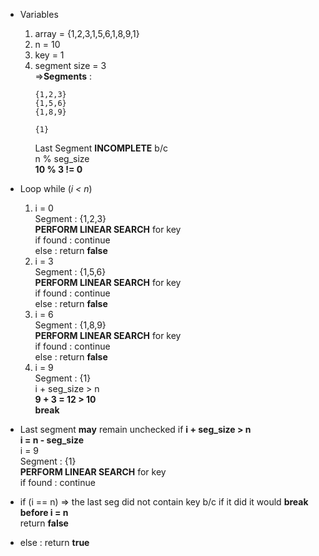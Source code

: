 - Variables <br/>
    1. array = {1,2,3,1,5,6,1,8,9,1} <br/>
    2. n = 10 <br/>
    3. key = 1 <br/>
    4. segment size = 3 <br/>
    =>**Segments** :
        ```
        {1,2,3}
        {1,5,6}
        {1,8,9}
     
        {1}
        ```
        Last Segment **INCOMPLETE** b/c <br/>
        n % seg_size  <br/> 
        **10 % 3 != 0** <br/>

- Loop while (*i < n*) 
    1. i = 0 <br />
    Segment : {1,2,3} <br />
    **PERFORM LINEAR SEARCH** for key<br />
    if found : continue<br />
    else : return **false**
    2. i = 3<br/>
    Segment : {1,5,6} <br />
    **PERFORM LINEAR SEARCH** for key<br />
    if found : continue<br />
    else : return **false**
    3. i = 6 <br />
    Segment : {1,8,9} <br />
    **PERFORM LINEAR SEARCH** for key<br />
    if found : continue<br />
    else : return **false**
    4. i = 9 <br />
    Segment : {1} <br />
    i + seg_size > n <br />
    **9 + 3 = 12 > 10** <br />
    **break**

- Last segment **may** remain unchecked if **i + seg_size > n** <br/>
        **i = n - seg_size**<br/>
        i = 9 <br />
        Segment : {1} <br />
        **PERFORM LINEAR SEARCH** for key<br />
         if found : continue<br />

- if (i == n) => the last seg did not contain key b/c if it did it would **break before i = n** <br/> 
    return **false**

- else : return **true**
